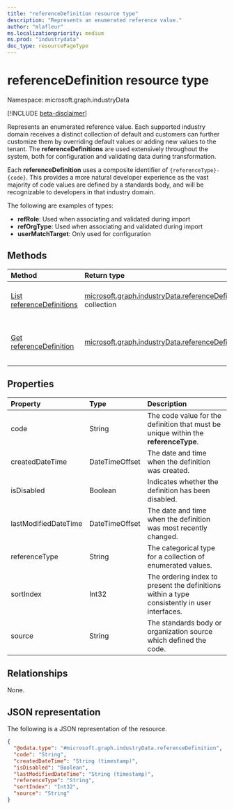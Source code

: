 ```yaml
---
title: "referenceDefinition resource type"
description: "Represents an enumerated reference value."
author: "mlafleur"
ms.localizationpriority: medium
ms.prod: "industrydata"
doc_type: resourcePageType
---
```


# referenceDefinition resource type

Namespace: microsoft.graph.industryData

[!INCLUDE [beta-disclaimer](../../includes/beta-disclaimer.md)]

Represents an enumerated reference value. Each supported industry domain receives a distinct collection of default and customers can further customize them by overriding default values or adding new values to the tenant. The **referenceDefinitions** are used extensively throughout the system, both for configuration and validating data during transformation.

Each **referenceDefinition** uses a composite identifier of `{referenceType}-{code}`. This provides a more natural developer experience as the vast majority of code values are defined by a standards body, and will be recognizable to developers in that industry domain.

The following are examples of types:

- **refRole**: Used when associating and validated during import
- **refOrgType**: Used when associating and validated during import
- **userMatchTarget**: Only used for configuration

## Methods

| Method                                                                                         | Return type                                                                                                     | Description                                                                                                                |
| :--------------------------------------------------------------------------------------------- | :-------------------------------------------------------------------------------------------------------------- | :------------------------------------------------------------------------------------------------------------------------- |
| [List referenceDefinitions](../api/industrydata-industrydataroot-list-referencedefinitions.md) | [microsoft.graph.industryData.referenceDefinition](../resources/industrydata-referencedefinition.md) collection | Get a list of the [referenceDefinition](../resources/industrydata-referencedefinition.md) objects and their properties.    |
| [Get referenceDefinition](../api/industrydata-referencedefinition-get.md)                      | [microsoft.graph.industryData.referenceDefinition](../resources/industrydata-referencedefinition.md)            | Read the properties and relationships of a [referenceDefinition](../resources/industrydata-referencedefinition.md) object. |

## Properties

| Property             | Type           | Description                                                                                  |
| :------------------- | :------------- | :------------------------------------------------------------------------------------------- |
| code                 | String         | The code value for the definition that must be unique within the **referenceType**.          |
| createdDateTime      | DateTimeOffset | The date and time when the definition was created.                                           |
| isDisabled           | Boolean        | Indicates whether the definition has been disabled.                                          |
| lastModifiedDateTime | DateTimeOffset | The date and time when the definition was most recently changed.                             |
| referenceType        | String         | The categorical type for a collection of enumerated values.                                  |
| sortIndex            | Int32          | The ordering index to present the definitions within a type consistently in user interfaces. |
| source               | String         | The standards body or organization source which defined the code.                            |

## Relationships

None.

## JSON representation

The following is a JSON representation of the resource.

<!-- {
  "blockType": "resource",
  "keyProperty": "id",
  "@odata.type": "microsoft.graph.industryData.referenceDefinition",
  "openType": false
}
-->

```json
{
  "@odata.type": "#microsoft.graph.industryData.referenceDefinition",
  "code": "String",
  "createdDateTime": "String (timestamp)",
  "isDisabled": "Boolean",
  "lastModifiedDateTime": "String (timestamp)",
  "referenceType": "String",
  "sortIndex": "Int32",
  "source": "String"
}
```
